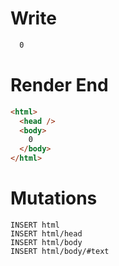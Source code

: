 # Write
```html
  0
```

# Render End
```html
<html>
  <head />
  <body>
    0
  </body>
</html>
```

# Mutations
```
INSERT html
INSERT html/head
INSERT html/body
INSERT html/body/#text
```